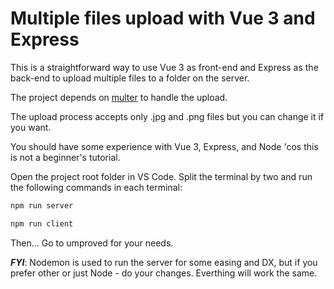 # Multiple files upload with Vue 3 and Express

This is a straightforward way to use Vue 3 as front-end and Express as the back-end to upload multiple files to a folder on the server.

The project depends on [multer](https://www.npmjs.com/package/multer) to handle the upload.

The upload process accepts only .jpg and .png files but you can change it if you want.

You should have some experience with Vue 3, Express, and Node 'cos this is not a beginner's tutorial.

Open the project root folder in VS Code. Split the terminal by two and run the following commands in each terminal:

```bash
npm run server
```

```bash
npm run client
```

Then... Go to umproved for your needs.

***FYI***: Nodemon is used to run the server for some easing and DX, but if you prefer other or just Node - do your changes. Everthing will work the same.